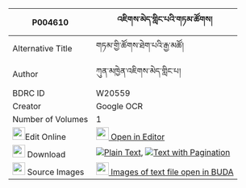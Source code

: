|P004610|འཇིགས་མེད་གླིང་པའི་གཏམ་ཚོགས། 
| --- | --- 
|Alternative Title |གཏམ་གྱི་ཚོགས་ཐེག་པའི་རྒྱ་མཚོ།
|Author| ཀུན་མཁྱེན་འཇིགས་མེད་གླིང་པ།
|BDRC ID | W20559
|Creator | Google OCR
|Number of Volumes| 1
|<img width="25" src="https://img.icons8.com/color/25/000000/edit-property.png">Edit Online| [<img width="25" src="https://avatars.githubusercontent.com/u/45091458?s=200&v=4"> Open in Editor](http://editor.openpecha.org/P004610)
|<img width="25" src="https://img.icons8.com/fluent/48/000000/download-2.png"/>  Download | [![](https://img.icons8.com/color/20/000000/txt.png)Plain Text](https://github.com/Openpecha/P004610/releases/download/v1/jikme_lingpa_i_tamtsok_plain_P004610.zip), [![](https://img.icons8.com/color/20/000000/txt.png)Text with Pagination](https://github.com/Openpecha/P004610/releases/download/v1/jikme_lingpa_i_tamtsok_pages_P004610.zip)
|<img width="25" src="https://img.icons8.com/plasticine/100/000000/pictures-folder.png"/>  Source Images | [<img width="25" src="https://library.bdrc.io/icons/BUDA-small.svg"> Images of text file open in BUDA](https://library.bdrc.io/show/bdr:W20559)